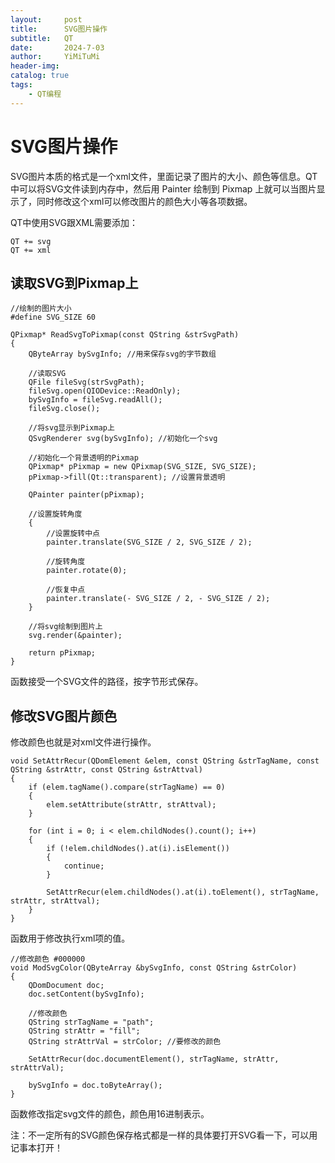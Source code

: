 ```yaml
---
layout:     post
title:      SVG图片操作
subtitle:   QT
date:       2024-7-03
author:     YiMiTuMi
header-img: 
catalog: true
tags:
    - QT编程
---
```


# SVG图片操作

SVG图片本质的格式是一个xml文件，里面记录了图片的大小、颜色等信息。QT中可以将SVG文件读到内存中，然后用 Painter 绘制到 Pixmap 上就可以当图片显示了，同时修改这个xml可以修改图片的颜色大小等各项数据。

QT中使用SVG跟XML需要添加：

	QT += svg
	QT += xml


## 读取SVG到Pixmap上

	//绘制的图片大小
	#define SVG_SIZE 60
	
	QPixmap* ReadSvgToPixmap(const QString &strSvgPath)
	{
	    QByteArray bySvgInfo; //用来保存svg的字节数组
	
	    //读取SVG
	    QFile fileSvg(strSvgPath);
	    fileSvg.open(QIODevice::ReadOnly);
	    bySvgInfo = fileSvg.readAll();
	    fileSvg.close();
	
	    //将svg显示到Pixmap上
	    QSvgRenderer svg(bySvgInfo); //初始化一个svg
	
	    //初始化一个背景透明的Pixmap
	    QPixmap* pPixmap = new QPixmap(SVG_SIZE, SVG_SIZE);
	    pPixmap->fill(Qt::transparent); //设置背景透明
	
	    QPainter painter(pPixmap);
	
	    //设置旋转角度
	    {
	        //设置旋转中点
	        painter.translate(SVG_SIZE / 2, SVG_SIZE / 2);
	
	        //旋转角度
	        painter.rotate(0);
	
	        //恢复中点
	        painter.translate(- SVG_SIZE / 2, - SVG_SIZE / 2);
	    }
	
	    //将svg绘制到图片上
	    svg.render(&painter);
	
	    return pPixmap;
	}

函数接受一个SVG文件的路径，按字节形式保存。

## 修改SVG图片颜色

修改颜色也就是对xml文件进行操作。
	
	void SetAttrRecur(QDomElement &elem, const QString &strTagName, const QString &strAttr, const QString &strAttval)
	{
	    if (elem.tagName().compare(strTagName) == 0)
	    {
	        elem.setAttribute(strAttr, strAttval);
	    }
	
	    for (int i = 0; i < elem.childNodes().count(); i++)
	    {
	        if (!elem.childNodes().at(i).isElement())
	        {
	            continue;
	        }
	
	        SetAttrRecur(elem.childNodes().at(i).toElement(), strTagName, strAttr, strAttval);
	    }
	}

函数用于修改执行xml项的值。

	//修改颜色 #000000
	void ModSvgColor(QByteArray &bySvgInfo, const QString &strColor)
	{
	    QDomDocument doc;
	    doc.setContent(bySvgInfo);
	
	    //修改颜色
	    QString strTagName = "path";
	    QString strAttr = "fill";
	    QString strAttrVal = strColor; //要修改的颜色
	
	    SetAttrRecur(doc.documentElement(), strTagName, strAttr, strAttrVal);
	
	    bySvgInfo = doc.toByteArray();
	}

函数修改指定svg文件的颜色，颜色用16进制表示。

注：不一定所有的SVG颜色保存格式都是一样的具体要打开SVG看一下，可以用记事本打开！